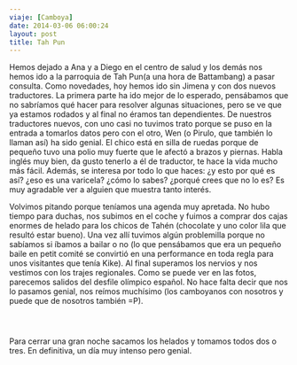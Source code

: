 ```yaml
---
viaje: [Camboya]
date: 2014-03-06 06:00:24
layout: post
title: Tah Pun
---
```

<p>Hemos dejado a Ana y a Diego en el centro de salud y los demás nos hemos ido a la parroquia de Tah Pun(a una hora de Battambang) a pasar consulta. Como novedades, hoy hemos ido sin Jimena y con dos nuevos traductores. La primera parte ha ido mejor de lo esperado, pensábamos que no sabríamos qué hacer para resolver algunas situaciones, pero se ve que ya estamos rodados y al final no éramos tan dependientes. De nuestros traductores nuevos, con uno casi no tuvimos trato porque se puso en la entrada a tomarlos datos pero con el otro, Wen (o Pirulo, que también lo llaman así) ha sido genial. El chico está en silla de ruedas porque de pequeño tuvo una polio muy fuerte que le afectó a brazos y piernas. Habla inglés muy bien, da gusto tenerlo a él de traductor, te hace la vida mucho más fácil. Además, se interesa por todo lo que haces: ¿y esto por qué es así? ¿eso es una varicela? ¿cómo lo sabes? ¿porqué crees que no lo es? Es muy agradable ver a alguien que muestra tanto interés. <img src="https://lh5.ggpht.com/7MLRz7HMq7MlKztapcpxA-YrAAevKqPc3gD_nEQxA6CUcl9S-Ta_1ezpYcMs-_7VkjBaS8zqtGS2sZ6L3CQ" alt="" data-key="9020185"></p>
<p>Volvimos pitando porque teníamos una agenda muy apretada. No hubo tiempo para duchas, nos subimos en el coche y fuimos a comprar dos cajas enormes de helado para los chicos de Tahén (chocolate y uno color lila que resultó estar bueno). Una vez allí tuvimos algún problemilla porque no sabíamos si íbamos a bailar o no (lo que pensábamos que era un pequeño baile en petit comité se convirtió en una performance en toda regla para unos visitantes que tenía Kike). Al final superamos los nervios y nos vestimos con los trajes regionales. Como se puede ver en las fotos, parecemos salidos del desfile olímpico español. No hace falta decir que nos lo pasamos genial, nos reímos muchísimo (los camboyanos con nosotros y puede que de nosotros también =P).</p>
<p><img src="https://lh4.ggpht.com/7jya_DU1LyIAonLnIJuHmXahKcZUS-nBMvK04_Cfp4aRNzbBlynXqjvZuGL_-QTuMAkDn8x5oAxxarc1foQ" alt="" data-key="7040239"></p>
<p><img src="https://lh3.ggpht.com/_PQvzDPWOPjPRdQl_OyYMAotG727xCgDJXyojSj1ZOCJAimCd9iXyVTe8PmRK45MvSOYHEQPrQ8LHgRdJ9tRog" alt="" data-key="160137"></p>
<p><img src="https://lh3.ggpht.com/7_oStgcJ-QKJI9I8Xf8gY-QFU4CktStAUe43d_-3e0B3iVx-7wUQ2jYKsi2NWmhIWhDj3nQgVQ8Biet83dpI" alt="" data-key="3110168"></p>
<p>Para cerrar una gran noche sacamos los helados y tomamos todos dos o tres. En definitiva, un día muy intenso pero genial.</p>